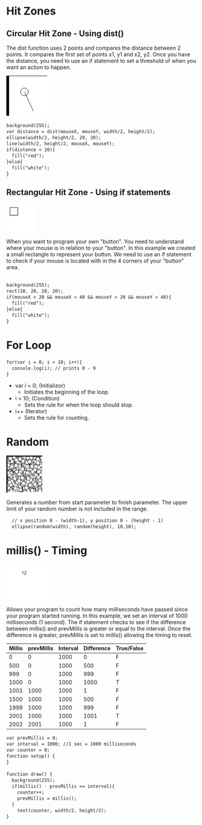 
# Hit Zones

## Circular Hit Zone - Using dist()

The dist function uses 2 points and compares the distance between 2 points. It compares the first set of points x1, y1 and x2, y2. Once you have the distance, you need to use an if statement to set a threshold of when you want an action to happen.

![Circular Hit Zone](images/circularHitzone.gif)
```
background(255);
var distance = dist(mouseX, mouseY, width/2, height/2);
ellipse(width/2, height/2, 20, 20);
line(width/2, height/2, mouseX, mouseY);
if(distance < 20){
  fill("red");
}else{
  fill("white");
}
```

## Rectangular Hit Zone - Using if statements
![Rectangular Hit Zone](images/rectangularHitzone.gif)

When you want to program your own "button". You need to understand where your mouse is in relation to your "button". In this example we created a small rectangle to represent your button. We need to use an if statement to check if your mouse is located with in the 4 corners of your "button" area.

```

background(255);
rect(20, 20, 20, 20);
if(mouseX > 20 && mouseX < 40 && mouseY > 20 && mouseY < 40){
  fill("red");
}else{
  fill("white");
}
```

# For Loop

```
for(var i = 0; i < 10; i++){
  console.log(i); // prints 0 - 9
}
```

* var i = 0; (Initializor)
  * Initiates the beginning of the loop.
* i < 10; (Condition)
  * Sets the rule for when the loop should stop.
* i++ (Iterator)
  * Sets the rule for counting.

# Random

![random](images/random.gif)

  Generates a number from start parameter to finish parameter. The upper limit of your random number is not included in the range.

  ```
    // x position 0 - (width-1), y position 0 - (height - 1)
    ellipse(random(width), random(height), 10,10);
  ```

  # millis() - Timing

  ![millis](images/timing.gif)

  Allows your program to count how many milliseconds have passed since your program started running. In this example, we set an interval of 1000 milliseconds (1 second). The if statement checks to see if the difference between millis() and prevMillis is greater or equal to the interval. Once the difference is greater, prevMillis is set to millis() allowing the timing to reset.

| Millis  | prevMillis  | Interval  | Difference| True/False |
|---|---|---|---|---|
|  0 |  0 | 1000  | 0 |  F |
| 500  | 0  | 1000  | 500 | F |
| 999  | 0  | 1000  | 999 | F |
| 1000  | 0  | 1000  | 1000 | T |
| 1001  | 1000  | 1000  | 1 |  F |
| 1500  | 1000  | 1000  | 500 |  F |
| 1999  | 1000  | 1000  | 999 |  F |
| 2001  | 1000  | 1000  | 1001 |  T |
| 2002  | 2001  | 1000  | 1 |  F |

  ```
  var prevMillis = 0;
  var interval = 1000; //1 sec = 1000 milliseconds
  var counter = 0;
  function setup() {
  }

  function draw() {
    background(255);
    if(millis() - prevMillis >= interval){
      counter++;
      prevMillis = millis();
    }
      text(counter, width/2, height/2);
  }
  ```
